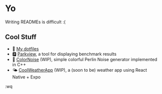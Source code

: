 # Yo
Writing READMEs is difficult :(

## Cool Stuff
- 🚀 [My dotfiles](https://github.com/darius1702/Dotfiles)
- 🅿️ [Parkview](https://github.com/pse-parkview/Parkview), a tool for displaying benchmark results
- 🎨 [ColorNoise](https://github.com/darius1702/color_noise) (WIP), simple colorful Perlin Noise generator implemented in C++
- 🌤 [CoolWeatherApp](https://github.com/darius1702/CoolWeatherApp) (WIP), a (soon to be) weather app using React Native + Expo

:wq
